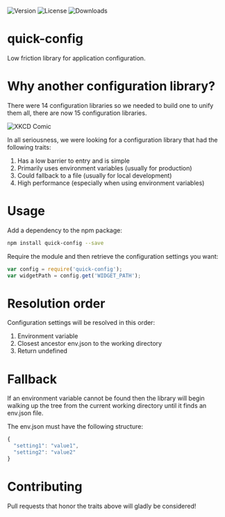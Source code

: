 ![Version](https://img.shields.io/npm/v/quick-config.svg) 
![License](https://img.shields.io/npm/l/quick-config.svg) 
![Downloads](https://img.shields.io/npm/dt/quick-config.svg)

# quick-config
Low friction library for application configuration.

# Why another configuration library?
There were 14 configuration libraries so we needed to build one to unify them 
all, there are now 15 configuration libraries.

![XKCD Comic](http://imgs.xkcd.com/comics/standards.png)

In all seriousness, we were looking for a configuration library that had the
following traits:
1. Has a low barrier to entry and is simple
1. Primarily uses environment variables (usually for production)
1. Could fallback to a file (usually for local development)
1. High performance (especially when using environment variables)

# Usage
Add a dependency to the npm package:
```bash
npm install quick-config --save
```

Require the module and then retrieve the configuration settings you want:
```javascript
var config = require('quick-config');
var widgetPath = config.get('WIDGET_PATH');
```

# Resolution order
Configuration settings will be resolved in this order:
1. Environment variable
1. Closest ancestor env.json to the working directory
1. Return undefined

# Fallback
If an environment variable cannot be found then the library will begin walking
up the tree from the current working directory until it finds an env.json file.

The env.json must have the following structure:
```javascript
{
  "setting1": "value1",
  "setting2": "value2"
}
```

# Contributing
Pull requests that honor the traits above will gladly be considered!